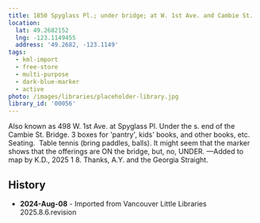 ```yaml
---
title: 1850 Spyglass Pl.; under bridge; at W. 1st Ave. and Cambie St.
location:
  lat: 49.2682152
  lng: -123.1149455
  address: '49.2682, -123.1149'
tags:
  - kml-import
  - free-store
  - multi-purpose
  - dark-blue-marker
  - active
photo: /images/libraries/placeholder-library.jpg
library_id: '00056'
---
```

Also known as 498 W. 1st Ave. at Spyglass Pl.
Under the s. end of the Cambie St. Bridge.
3 boxes for 'pantry', kids' books, and other books, etc.  Seating.  Table tennis (bring paddles, balls).
It might seem that the marker shows that the offerings are ON the bridge, but, no, UNDER.
—Added to map by K.D., 2025 1 8. 
Thanks, A.Y. and the Georgia Straight.

## History
- **2024-Aug-08** - Imported from Vancouver Little Libraries 2025.8.6.revision
